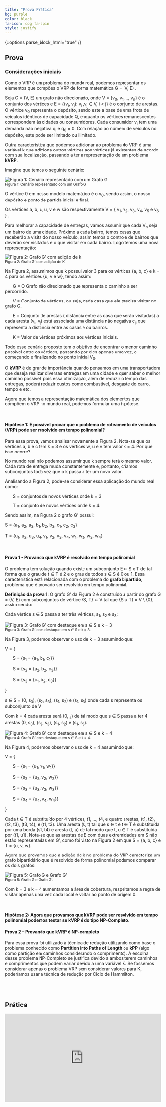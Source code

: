 ```yaml
---
title: "Prova Prática"
bg: purple
color: black
fa-icon: cog fa-spin
style: justify
---
```

{::options parse_block_html="true" /}

<h2>
    <i class="fa fa-arrow-down bounce-down"></i> Prova <i class="fa fa-arrow-down bounce-down"></i>
</h2>

<div class="slide">
<p></p>

### Considerações iniciais

Como o VRP é um problema do mundo real, podemos representar os elementos que compões o VRP de forma matemática <span class="math">G = (V, E)</span> .

Seja <span class="math">G = (V, E)</span> um grafo não direcionado, onde <span class="math">V = {v<sub>0</sub>, v<sub>1</sub>,..., v<sub>n</sub>}</span> é o conjunto dos vértices e <span class="math">E = {(v<sub>i</sub>, v<sub>j</sub>): v<sub>i</sub> ,v<sub>j</sub> ∈ V, i < j}</span> é o conjunto de arestas. O vértice <span class="math">v<sub>0</sub></span> representa o depósito, sendo este a base de uma frota de veículos idênticos de capacidade <span class="math">Q</span>, enquanto os vértices remanescentes correspondem às cidades ou consumidores. Cada consumidor <span class="math">v<sub>i</sub></span> tem uma demanda não negativa <span class="math">q<sub>i</sub></span> e <span class="math">q<sub>0</sub> = 0</span>. Com relação ao número de veículos no depósito, este pode ser limitado ou ilimitado.

Outra característica que podemos adicionar ao problema do VRP é uma variável <span class="math">k</span> que adiciona outros vértices aos vértices já existentes de acordo com sua localização, passando a ter a representação de um problema **kVRP**.

Imagine que temos o seguinte cenário:

<div class="center">
<img class="polaroid" src="img/fig-1.png" alt="Figura 1: Cenário representado com um Grafo G">
<br>
<small>Figura 1: Cenário representado com um Grafo <span class="math">G</span></small>
</div>
<p></p>

O vértice <span class="math">0</span> em nosso modelo matemático é o <span class="math">v<sub>0</sub></span>, sendo assim, o nosso depósito e ponto de partida inicial e final.

Os vértices <span class="math">a, b, c, u, v e w</span> são respectivamente <span class="math">V = { v<sub>1</sub>, v<sub>2</sub>, v<sub>3</sub>, v<sub>4</sub>, v<sub>5</sub> e v<sub>6</sub> }</span> .

Para melhorar a capacidade de entregas, vamos assumir que cada <span class="math">V<sub>n</sub></span> seja um bairro de uma cidade. Próximo a cada bairro, temos casas que receberão a visita do nosso veículo, assim temos o controle de bairros que deverão ser visitados e o que visitar em cada bairro. Logo temos uma nova representação:

<div class="center">
<img class="polaroid" src="img/fig-2.png" alt="Figura 2: Grafo G’ com adição de k">
<br>
<small>Figura 2: Grafo <span class="math">G’</span> com adição de <span class="math">K</span></small>
</div>
<p></p>

Na Figura 2, assumimos que <span class="math">k</span> possui valor 3 para os vértices <span class="math">{a, b, c}</span> e <span class="math">k = 4</span> para os vértices <span class="math">{u, v e w}</span>, tendo assim:

<span class="math" style="margin-left: 25px">G</span> = O Grafo não direcionado que representa o caminho a ser percorrido.

<span class="math" style="margin-left: 25px">V</span> = Conjunto de vértices, ou seja, cada casa que ele precisa visitar no grafo <span class="math">G</span>.

<span class="math" style="margin-left: 25px">E</span> = Conjunto de arestas ( distância entre as casa que serão visitadas) a cada aresta <span class="math">(v<sub>i</sub>, v<sub>j</sub>)</span> está associada uma distância não negativa <span class="math">c<sub>ij</sub></span> que representa a distância entre as casas e ou bairros.

<span class="math" style="margin-left: 25px">K</span> = Valor de vértices próximos aos vértices iniciais.

Todo esse cenário proposto tem o objetivo de encontrar o menor caminho possível entre os vértices, passando por eles apenas uma vez, e começando e finalizando no ponto inicial <span class="math">V<sub>0</sub></span>.

O **kVRP** é de grande importância quando pensamos em uma transportadora que deseja realizar diversas entregas em uma cidade e quer saber o melhor caminho possível, pois essa otimização, além de reduzir o tempo das entregas, poderá reduzir custos como combustível, desgaste do carro, tempo e etc.

Agora que temos a representação matemática dos elementos que compõem o VRP no mundo real, podemos formular uma hipótese.

<br>

#### Hipótese 1: É possível provar que o problema de roteamento de veículos (VRP) pode ser resolvido em tempo polinomial?

Para essa prova, vamos analisar novamente a Figura 2. Nota-se que os vértices <span class="math">a, b e c</span> tem <span class="math">k = 3</span> e os vértices <span class="math">w, u e v</span> tem valor <span class="math">k = 4</span>. Por que isso ocorre?

No mundo real não podemos assumir que <span class="math">k</span> sempre terá o mesmo valor. Cada rota de entrega muda constantemente e, portanto, criamos subconjuntos toda vez que o <span class="math">k</span> passa a ter um novo valor.

Analisando a Figura 2, pode-se considerar essa aplicação do mundo real como:

<span class="math" style="margin-left: 25px">S</span> = conjuntos de novos vértices onde <span class="math">k = 3</span>

<span class="math" style="margin-left: 25px">T</span> = conjunto de novos vértices onde <span class="math">k = 4</span>.

Sendo assim, na Figura 2 o grafo <span class="math">G’</span> possui:

<span class="math">S = {a<sub>1</sub>, a<sub>2</sub>, a<sub>3</sub>, b<sub>1</sub>, b<sub>2</sub>, b<sub>3</sub>, c<sub>1</sub>, c<sub>2</sub>, c<sub>3</sub>}</span>

<span class="math">T = {u<sub>1</sub>, u<sub>2</sub>, u<sub>3</sub>, u<sub>4</sub>, v<sub>1</sub>, v<sub>2</sub>, v<sub>3</sub>, v<sub>4</sub>, w<sub>1</sub>, w<sub>2</sub>, w<sub>3</sub>, w<sub>4</sub>}</span>

<br>

#### Prova 1 - Provando que **kVRP** é resolvido em tempo polinomial

O problema tem solução quando existe um subconjunto <span class="math">E ⊂ S x T</span> de tal forma que o grau de <span class="math">t ∈ T</span> é <span class="math">2</span> e o grau de todos <span class="math">s ∈ S</span> é <span class="math">0</span> ou <span class="math">1</span>. Essa característica está relacionada com o problema do **grafo bipartido**, problema que é provado ser resolvido em tempo polinomial.

**Definição da prova 1**: O grafo <span class="math">G’</span> da Figura 2 é construído a partir do grafo <span class="math">G = (V, E)</span> com subconjuntos de vértice <span class="math">{S, T} ⊂ V</span> tal que <span class="math">{S ∪ T}  = V \ {0}</span>, assim sendo:

Cada vértice <span class="math">s ∈ S</span> passa a ter três vértices, <span class="math">s<sub>1</sub></span>, <span class="math">s<sub>2</sub></span> e <span class="math">s<sub>3</sub></span>:

<div class="center">
<img class="polaroid" src="img/fig-3.png" alt="Figura 3: Grafo G’ com destaque em s ∈ S e k = 3">
<br>
<small>Figura 3: Grafo <span class="math">G’</span> com destaque em <span class="math">s ∈ S</span> e <span class="math">k = 3</span>.</small>
</div>
<p></p>

Na Figura 3, podemos observar o uso de <span class="math">k = 3</span> assumindo que:

<span class="math">V = {</span>

<span class="math" style="margin-left: 25px;">S = {s<sub>1</sub> = {a<sub>1</sub>, b<sub>1</sub>, c<sub>1</sub>}}</span>

<span class="math" style="margin-left: 25px;">S = {s<sub>2</sub> = {a<sub>2</sub>, b<sub>2</sub>, c<sub>3</sub>}}</span>

<span class="math" style="margin-left: 25px;">S = {s<sub>3</sub> = {c<sub>1</sub>, b<sub>2</sub>, c<sub>3</sub>}}</span>

<span class="math">}</span>

<span class="math">s ∈ S = (0, s<sub>3</sub>), (s<sub>2</sub>, s<sub>3</sub>), (s<sub>1</sub>, s<sub>2</sub>) e (s<sub>1</sub>, s<sub>3</sub>)</span> onde cada <span class="math">s</span> representa os subconjunto de <span class="math">V</span>.

Com <span class="math">k = 4</span> cada aresta será <span class="math">(0, <sub>s</sub>)</span> de tal modo que <span class="math">s ∈ S</span> passa a ter 4 arestas <span class="math">(0, s<sub>3</sub>), (s<sub>2</sub>, s<sub>3</sub>), (s<sub>1</sub>, s<sub>2</sub>) e (s<sub>1</sub>, s<sub>3</sub>)</span>.

<div class="center">
<img class="polaroid" src="img/fig-4.png" alt="Figura 4: Grafo G’ com destaque em s ∈ S e k = 4">
<br>
<small>Figura 4: Grafo <span class="math">G’</span> com destaque em <span class="math">s ∈ S</span> e <span class="math">k = 4</span>.</small>
</div>
<p></p>

Na Figura 4, podemos observar o uso de <span class="math">k = 4</span> assumindo que:

<span class="math">V = {</span>

<span class="math" style="margin-left: 25px;">S = {s<sub>1</sub> = {u<sub>1</sub>, v<sub>1</sub>, w<sub>1</sub>}}</span>

<span class="math" style="margin-left: 25px;">S = {s<sub>2</sub> = {u<sub>2</sub>, v<sub>2</sub>, w<sub>2</sub>}}</span>

<span class="math" style="margin-left: 25px;">S = {s<sub>3</sub> = {u<sub>3</sub>, v<sub>3</sub>, w<sub>3</sub>}}</span>

<span class="math" style="margin-left: 25px;">S = {s<sub>4</sub> = {u<sub>4</sub>, v<sub>4</sub>, w<sub>4</sub>}}</span>

<span class="math">}</span>

Cada <span class="math">t ∈ T</span> é substituído por 4 vértices, <span class="math">t1, ..., t4</span>, e quatro arestas, <span class="math">(t1, t2)</span>, <span class="math">(t2, t3)</span>, <span class="math">(t3, t4)</span>, e <span class="math">(t1, t3)</span>. Uma aresta <span class="math">(s, t)</span> tal que <span class="math">s ∈ t</span> e <span class="math">t ∈ T</span> é substituída por uma borda <span class="math">(s1, t4)</span> e aresta <span class="math">(t, u)</span> de tal modo que <span class="math">t, u ∈ T</span> é substituída por <span class="math">(t1, u1)</span>. Nota-se que as arestas de <span class="math">E</span> com duas extremidades em <span class="math">S</span> não estão representadas em <span class="math">G’</span>, como foi visto na Figura 2 em que <span class="math">S = {a, b, c}</span> e <span class="math">T = {u, v, w}</span>.

Agora que provamos que a adição de <span class="math">k</span> no problema do VRP caracteriza um grafo bipartidário que é resolvido de forma polinomial podemos comparar os dois grafos:

<div class="center">
<img class="polaroid" src="img/fig-5.png" alt="Figura 5: Grafo G e Grafo G’">
<br>
<small>Figura 5: Grafo <span class="math">G</span> e Grafo <span class="math">G’</span>.</small>
</div>
<p></p>

Com <span class="math">k = 3</span> e <span class="math">k = 4</span> aumentamos a área de cobertura, respeitamos a regra de visitar apenas uma vez cada local e voltar ao ponto de origem <span class="math">0</span>.

<br>

#### Hipótese 2: Agora que provamos que **kVRP** pode ser resolvido em tempo polinomial podemos testar se kVRP é do tipo NP-Completo.

#### Prova 2 – Provando que kVRP é NP-completo

Para essa prova foi utilizado à técnica de redução utilizando como base o problema conhecido como **Partition into Paths of Length** ou **kPP** (algo como partição em caminhos considerando o comprimento). A escolha desse problema NP-Completo se justifica devido a ambos terem caminhos e comprimentos que podem variar devido a uma variável <span class="math">K</span>. Se fossemos considerar apenas o problema VRP sem considerar valores para <span class="math">K</span>, poderíamos usar a técnica de redução por <span class="math">Ciclo de Hammilton</span>.

<!-- Primeiro vamos manter a definição do vértice <span class="math">0</span> como sendo nosso ponto de partida (depósito). Também vamos considerar um conjunto <span class="math">S</span> de novos vértices que estão conectados por arestas ao  -->

<br>

</div>

<br>

<h2>
    <i class="fa fa-arrow-down bounce-down"></i> Prática <i class="fa fa-arrow-down bounce-down"></i>
</h2>

<div class="slide">

<style>.embed-container { position: relative; padding-bottom: 56.25%; height: 0; overflow: hidden; max-width: 100%; } .embed-container iframe, .embed-container object, .embed-container embed { position: absolute; top: 0; left: 0; width: 100%; height: 100%; }</style><div class='embed-container'><iframe src='http://www.youtube.com/embed/zzEMVj-IUZY?cc_load_policy=1' frameborder='0' allowfullscreen></iframe></div>
</div>
